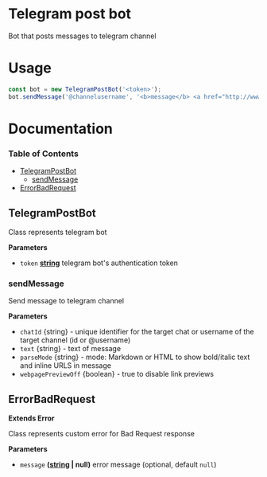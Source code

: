 # Telegram post bot

Bot that posts messages to telegram channel

# Usage

```javascript
const bot = new TelegramPostBot('<token>');
bot.sendMessage('@channelusername', '<b>message</b> <a href="http://www.example.com/">inline URL</a>', 'HTML', false);
```

# Documentation

<!-- Generated by documentation.js. Update this documentation by updating the source code. -->

### Table of Contents

-   [TelegramPostBot](#telegrampostbot)
    -   [sendMessage](#sendmessage)
-   [ErrorBadRequest](#errorbadrequest)

## TelegramPostBot

Class represents telegram bot

**Parameters**

-   `token` **[string](https://developer.mozilla.org/docs/Web/JavaScript/Reference/Global_Objects/String)** telegram bot's authentication token

### sendMessage

Send message to telegram channel

**Parameters**

-   `chatId`  {string} - unique identifier for the target chat or username of the target channel (id or @username)
-   `text`  {string} - text of message
-   `parseMode`  {string} - mode: Markdown or HTML to show bold/italic text and inline URLS in message
-   `webpagePreviewOff`  {boolean} - true to disable link previews

## ErrorBadRequest

**Extends Error**

Class represents custom error for Bad Request response

**Parameters**

-   `message` **([string](https://developer.mozilla.org/docs/Web/JavaScript/Reference/Global_Objects/String) | null)** error message (optional, default `null`)
